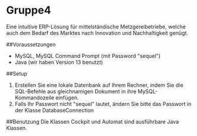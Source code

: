 # Gruppe4
Eine intuitive ERP-Lösung für mittelständische Metzgereibetriebe, welche auch dem Bedarf des Marktes nach Innovation und Nachhaltigkeit genügt.

##Voraussetzungen
- MySQL, MySQL Command Prompt (mit Password "sequel")
- Java (wir haben Version 13 benutzt)

##Setup
1. Erstellen Sie eine lokale Datenbank auf Ihrem Rechner, indem Sie die SQL-Befehle aus gleichnamigen Dokument in ihre MySQL-Kommandozeile einfügen.
2. Falls Ihr Passwort nicht "sequel" lautet, ändern Sie bitte das Passwort in der Klasse DatabaseConnection

##Benutzung
Die Klassen Cockpit und Automat sind ausführbare Java Klassen.
